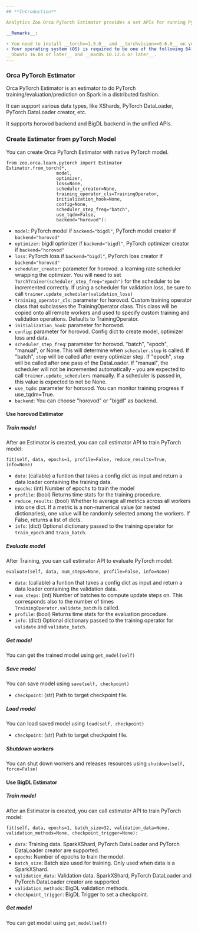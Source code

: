 ```yaml
---
## **Introduction**

Analytics Zoo Orca PyTorch Estimator provides a set APIs for running PyTorch model on Spark in a distributed fashion.

__Remarks__:

- You need to install __torch==1.5.0__ and __torchvision==0.6.0__ on your driver node.
- Your operating system (OS) is required to be one of the following 64-bit systems:
__Ubuntu 16.04 or later__ and __macOS 10.12.6 or later__.
---
```


### Orca PyTorch Estimator

Orca PyTorch Estimator is an estimator to do PyTorch training/evaluation/prediction on Spark in a distributed fashion.

It can support various data types, like XShards, PyTorch DataLoader, PyTorch DataLoader creator, etc.

It supports horovod backend and BigDL backend in the unified APIs.

### Create Estimator from pyTorch Model

You can create Orca PyTorch Estimator with native PyTorch model.

```
from zoo.orca.learn.pytorch import Estimator
Estimator.from_torch(*,
                   model,
                   optimizer,
                   loss=None,
                   scheduler_creator=None,
                   training_operator_cls=TrainingOperator,
                   initialization_hook=None,
                   config=None,
                   scheduler_step_freq="batch",
                   use_tqdm=False,
                   backend="horovod"):
```
* `model`: PyTorch model if `backend="bigdl"`, PyTorch model creator if `backend="horovod"`
* `optimizer`: bigdl optimizer if `backend="bigdl"`, PyTorch optimizer creator if `backend="horovod"`
* `loss`: PyTorch loss if `backend="bigdl"`, PyTorch loss creator if `backend="horovod"`
* `scheduler_creator`: parameter for horovod. a learning rate scheduler wrapping the optimizer. You will need to set ``TorchTrainer(scheduler_step_freq="epoch")`` for the scheduler to be incremented correctly. If using a scheduler for validation loss, be sure to call ``trainer.update_scheduler(validation_loss)``
* `training_operator_cls`: parameter for horovod. Custom training operator class that subclasses the TrainingOperator class. This class will be copied onto all remote workers and used to specify custom training and validation operations. Defaults to TrainingOperator.
* `initialization_hook`: parameter for horovod.
* `config`: parameter for horovod. Config dict to create model, optimizer loss and data.
* `scheduler_step_freq`: parameter for horovod. "batch", "epoch", "manual", or None. This will determine when ``scheduler.step`` is called. If "batch", ``step`` will be called after every optimizer step. If "epoch", ``step`` will be called after one pass of the DataLoader. If "manual", the scheduler will not be incremented automatically - you are expected to call ``trainer.update_schedulers`` manually. If a scheduler is passed in, this value is expected to not be None.
* `use_tqdm`: parameter for horovod. You can monitor training progress if use_tqdm=True.
* `backend`: You can choose "horovod" or "bigdl" as backend.

#### Use horovod Estimator
##### Train model
After an Estimator is created, you can call estimator API to train PyTorch model:
```
fit(self, data, epochs=1, profile=False, reduce_results=True, info=None)
```
* `data`: (callable) a funtion that takes a config dict as input and return a data loader containing the training data.
* `epochs`: (int) Number of epochs to train the model
* `profile`: (bool) Returns time stats for the training procedure.
* `reduce_results`: (bool) Whether to average all metrics across all workers into one dict. If a metric is a non-numerical value (or nested dictionaries), one value will be randomly selected among the workers. If False, returns a list of dicts.
* `info`: (dict) Optional dictionary passed to the training operator for ``train_epoch`` and ``train_batch``.

##### Evaluate model
After Training, you can call estimator API to evaluate PyTorch model:
```
evaluate(self, data, num_steps=None, profile=False, info=None)
```
* `data`: (callable) a funtion that takes a config dict as input and return a data loader containing the validation data.
* `num_steps`: (int) Number of batches to compute update steps on. This corresponds also to the number of times ``TrainingOperator.validate_batch`` is called.
* `profile`: (bool) Returns time stats for the evaluation procedure.
* `info`: (dict) Optional dictionary passed to the training operator for `validate` and `validate_batch`.

##### Get model
You can get the trained model using `get_model(self)`

##### Save model
You can save model using `save(self, checkpoint)`
* `checkpoint`: (str) Path to target checkpoint file.

##### Load model
You can load saved model using `load(self, checkpoint)`
* `checkpoint`: (str) Path to target checkpoint file.

##### Shutdown workers
You can shut down workers and releases resources using `shutdown(self, force=False)`

#### Use BigDL Estimator

##### Train model
After an Estimator is created, you can call estimator API to train PyTorch model:
```
fit(self, data, epochs=1, batch_size=32, validation_data=None, validation_methods=None, checkpoint_trigger=None):
```
* `data`: Training data. SparkXShard, PyTorch DataLoader and PyTorch DataLoader creator are supported.
* `epochs`: Number of epochs to train the model.
* `batch_size`: Batch size used for training. Only used when data is a SparkXShard.
* `validation_data`: Validation data. SparkXShard, PyTorch DataLoader and PyTorch DataLoader creator are supported.
* `validation_methods`: BigDL validation methods.
* `checkpoint_trigger`: BigDL Trigger to set a checkpoint.

##### Get model
You can get model using `get_model(self)`





